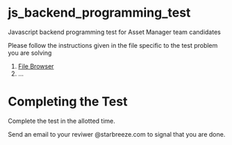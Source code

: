 # js_backend_programming_test
Javascript backend programming test for Asset Manager team candidates

Please follow the instructions given in the file specific to the test problem you are solving

1. [File Browser](js_file_browser.md)
2. ...

# Completing the Test

Complete the test in the allotted time.

Send an email to your reviwer @starbreeze.com to signal that you are done.
